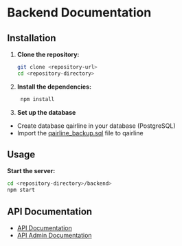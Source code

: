 # Backend Documentation

## Installation

1. **Clone the repository:**
   ```sh
   git clone <repository-url>
   cd <repository-directory>
   ```
2. **Install the dependencies:**
   ```sh
    npm install
    ```
3. **Set up the database**
- Create database qairline in your database (PostgreSQL)
- Import the [qairline_backup.sql](qairline_backup.sql) file to qairline
   
## Usage
**Start the server:**
   ```sh
   cd <repository-directory>/backend>
   npm start
   ```

## API Documentation
- [API Documentation](API.md)
- [API Admin Documentation](API_admin.md)

